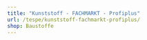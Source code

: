 ```yaml
---
title: "Kunststoff - FACHMARKT - Profiplus"
url: /tespe/kunststoff-fachmarkt-profiplus/
shop: Baustoffe
---
```

